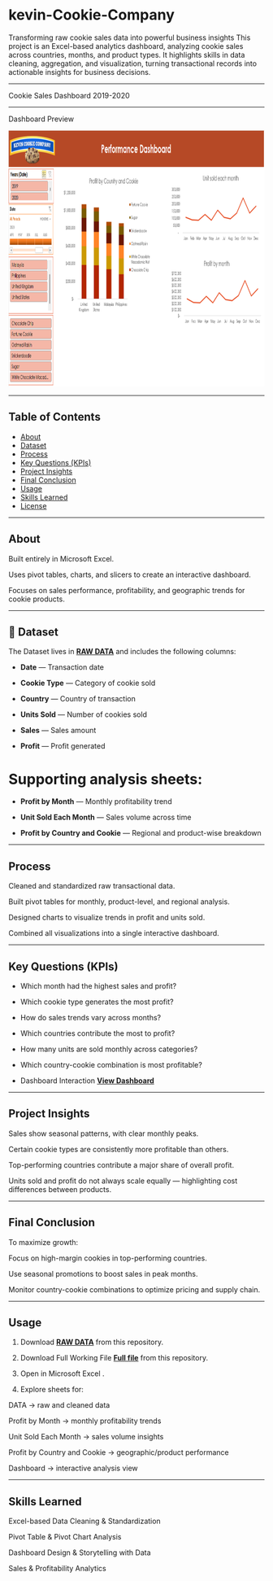 # kevin-Cookie-Company
Transforming raw cookie sales data into powerful business insights  This project is an Excel-based analytics dashboard, analyzing cookie sales across countries, months, and product types. It highlights skills in data cleaning, aggregation, and visualization, turning transactional records into actionable insights for business decisions.

---

Cookie Sales Dashboard 2019-2020


---

  Dashboard Preview

<img width="1162" height="504" alt="Dashboard" src="https://github.com/mdprince007/kevin-Cookie-Company/blob/main/Dashboard.png" />


---

  ## Table of Contents

- [About](#about)
- [Dataset](#dataset)
- [Process](#process)
- [Key Questions (KPIs)](#key-questions-kpis)
- [Project Insights](#project-insights)
- [Final Conclusion](#final-conclusion)
- [Usage](#usage)
- [Skills Learned](#skills-learned)
- [License](#license)



---

 ## About

Built entirely in Microsoft Excel.

Uses pivot tables, charts, and slicers to create an interactive dashboard.

Focuses on sales performance, profitability, and geographic trends for cookie products.



---

 ## 📂 Dataset

The Dataset lives in **<a href="https://github.com/mdprince007/kevin-Cookie-Company/blob/main/Data.xlsx">RAW DATA</a>** and includes the following columns:

- **Date** — Transaction date

- **Cookie Type** — Category of cookie sold

- **Country** — Country of transaction

- **Units Sold** — Number of cookies sold

- **Sales** — Sales amount

- **Profit** — Profit generated


# Supporting analysis sheets:

- **Profit by Month** — Monthly profitability trend

- **Unit Sold Each Month** — Sales volume across time

- **Profit by Country and Cookie** — Regional and product-wise breakdown



---

 ## Process

Cleaned and standardized raw transactional data.

Built pivot tables for monthly, product-level, and regional analysis.

Designed charts to visualize trends in profit and units sold.

Combined all visualizations into a single interactive dashboard.



---

 ## Key Questions (KPIs)

- Which month had the highest sales and profit?

- Which cookie type generates the most profit?

- How do sales trends vary across months?

- Which countries contribute the most to profit?

- How many units are sold monthly across categories?

- Which country-cookie combination is most profitable?
  
- Dashboard Interaction <a href=" https://github.com/mdprince007/kevin-Cookie-Company/blob/main/Dashboard.png ">**View Dashboard**</a>



---

##  Project Insights

Sales show seasonal patterns, with clear monthly peaks.

Certain cookie types are consistently more profitable than others.

Top-performing countries contribute a major share of overall profit.

Units sold and profit do not always scale equally — highlighting cost differences between products.



---

##  Final Conclusion

To maximize growth:

Focus on high-margin cookies in top-performing countries.

Use seasonal promotions to boost sales in peak months.

Monitor country-cookie combinations to optimize pricing and supply chain.



---

##  Usage

1. Download **<a href=" https://github.com/mdprince007/kevin-Cookie-Company/blob/main/Data.xlsx ">RAW DATA</a>** from this repository.  
2. Download Full Working File **<a href=" https://github.com/mdprince007/kevin-Cookie-Company/blob/main/Dashboard.xlsb ">Full file</a>** from this repository.  
3. Open in Microsoft Excel .


3. Explore sheets for:

DATA → raw and cleaned data

Profit by Month → monthly profitability trends

Unit Sold Each Month → sales volume insights

Profit by Country and Cookie → geographic/product performance

Dashboard → interactive analysis view





---

 ## Skills Learned

Excel-based Data Cleaning & Standardization

Pivot Table & Pivot Chart Analysis

Dashboard Design & Storytelling with Data

Sales & Profitability Analytics

